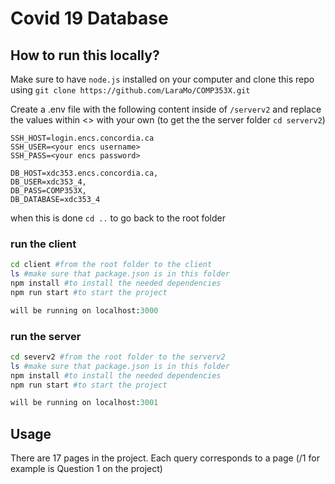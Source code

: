 # Covid 19 Database


## How to run this locally?

Make sure to have `node.js` installed on your computer and clone this repo using `git clone https://github.com/LaraMo/COMP353X.git`

Create a .env file with the following content inside of `/serverv2` and replace the values within <> with your own
(to get the the server folder `cd serverv2`)
```.env 
SSH_HOST=login.encs.concordia.ca
SSH_USER=<your encs username>
SSH_PASS=<your encs password>

DB_HOST=xdc353.encs.concordia.ca,
DB_USER=xdc353_4,
DB_PASS=COMP353X,
DB_DATABASE=xdc353_4
```

when this is done `cd ..` to go back to the root folder


### run the client

```bash
cd client #from the root folder to the client
ls #make sure that package.json is in this folder
npm install #to install the needed dependencies
npm run start #to start the project
```

```python
will be running on localhost:3000
```

### run the server

```bash
cd severv2 #from the root folder to the serverv2
ls #make sure that package.json is in this folder
npm install #to install the needed dependencies
npm run start #to start the project
```

```python
will be running on localhost:3001
```

## Usage

There are 17 pages in the project.
Each query corresponds to a page (/1 for example is Question 1 on the project)

